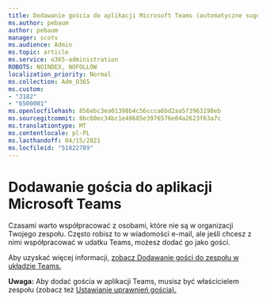 ```yaml
---
title: Dodawanie gościa do aplikacji Microsoft Teams (automatyczne sugerowanie)
ms.author: pebaum
author: pebaum
manager: scotv
ms.audience: Admin
ms.topic: article
ms.service: o365-administration
ROBOTS: NOINDEX, NOFOLLOW
localization_priority: Normal
ms.collection: Adm_O365
ms.custom:
- "3182"
- "6500001"
ms.openlocfilehash: 856ebc3ea01398b4c56ccca6bd2aa5f3963198eb
ms.sourcegitcommit: 8bc60ec34bc1e40685e3976576e04a2623f63a7c
ms.translationtype: MT
ms.contentlocale: pl-PL
ms.lasthandoff: 04/15/2021
ms.locfileid: "51822789"
---
```

# <a name="add-a-guest-to-microsoft-teams"></a>Dodawanie gościa do aplikacji Microsoft Teams

Czasami warto współpracować z osobami, które nie są w organizacji Twojego zespołu. Często robisz to w wiadomości e-mail, ale jeśli chcesz z nimi współpracować w udatku Teams, możesz dodać go jako gości.

Aby uzyskać więcej informacji, [zobacz Dodawanie gości do zespołu w układzie Teams.](https://support.office.com/article/add-guests-to-a-team-in-teams-fccb4fa6-f864-4508-bdde-256e7384a14f#ID0EAABAAA=Desktop)

**Uwaga:** Aby dodać gościa w aplikacji Teams, musisz być właścicielem zespołu (zobacz też [Ustawianie uprawnień gościa).](https://support.office.com/article/set-guest-permissions-for-channels-in-teams-4756c468-2746-4bfd-a582-736d55fcc169)